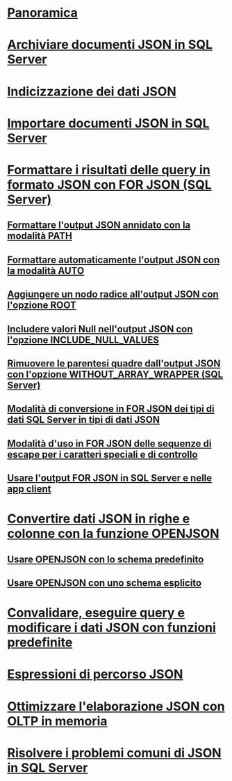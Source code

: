 # [Panoramica](json-data-sql-server.md)  
# [Archiviare documenti JSON in SQL Server](store-json-documents-in-sql-tables.md)
# [Indicizzazione dei dati JSON](index-json-data.md)  
# [Importare documenti JSON in SQL Server](import-json-documents-into-sql-server.md)  
# [Formattare i risultati delle query in formato JSON con FOR JSON (SQL Server)](format-query-results-as-json-with-for-json-sql-server.md)  
## [Formattare l'output JSON annidato con la modalità PATH](format-nested-json-output-with-path-mode-sql-server.md)  
## [Formattare automaticamente l'output JSON con la modalità AUTO](format-json-output-automatically-with-auto-mode-sql-server.md)  
## [Aggiungere un nodo radice all'output JSON con l'opzione ROOT](add-a-root-node-to-json-output-with-the-root-option-sql-server.md)  
## [Includere valori Null nell'output JSON con l'opzione INCLUDE_NULL_VALUES](include-null-values-in-json-include-null-values-option.md)  
## [Rimuovere le parentesi quadre dall'output JSON con l'opzione WITHOUT_ARRAY_WRAPPER (SQL Server)](remove-square-brackets-from-json-without-array-wrapper-option.md)  
## [Modalità di conversione in FOR JSON dei tipi di dati SQL Server in tipi di dati JSON](how-for-json-converts-sql-server-data-types-to-json-data-types-sql-server.md)  
## [Modalità d'uso in FOR JSON delle sequenze di escape per i caratteri speciali e di controllo](how-for-json-escapes-special-characters-and-control-characters-sql-server.md)  
## [Usare l'output FOR JSON in SQL Server e nelle app client](use-for-json-output-in-sql-server-and-in-client-apps-sql-server.md)  
# [Convertire dati JSON in righe e colonne con la funzione OPENJSON](convert-json-data-to-rows-and-columns-with-openjson-sql-server.md)  
## [Usare OPENJSON con lo schema predefinito](use-openjson-with-the-default-schema-sql-server.md)  
## [Usare OPENJSON con uno schema esplicito](use-openjson-with-an-explicit-schema-sql-server.md)  
# [Convalidare, eseguire query e modificare i dati JSON con funzioni predefinite](validate-query-and-change-json-data-with-built-in-functions-sql-server.md)  
# [Espressioni di percorso JSON](json-path-expressions-sql-server.md)  
# [Ottimizzare l'elaborazione JSON con OLTP in memoria](optimize-json-processing-with-in-memory-oltp.md)  
# [Risolvere i problemi comuni di JSON in SQL Server](solve-common-issues-with-json-in-sql-server.md)  

